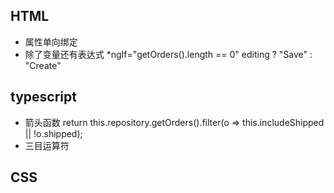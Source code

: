 ## HTML

* 属性单向绑定
* 除了变量还有表达式	*ngIf="getOrders().length == 0"	editing ? "Save" : "Create"

## typescript

* 箭头函数	return this.repository.getOrders().filter(o => this.includeShipped || !o.shipped);
* 三目运算符

## CSS